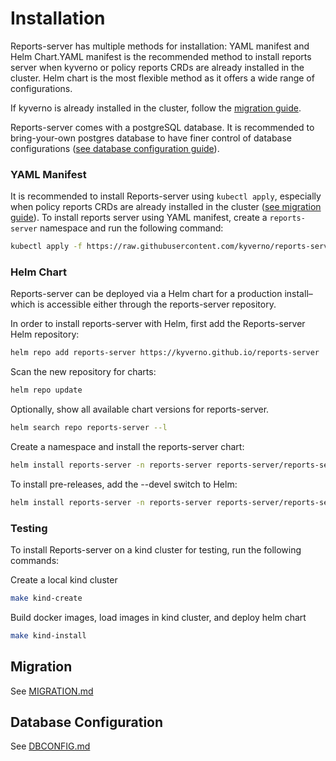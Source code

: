 # Installation

Reports-server has multiple methods for installation: YAML manifest and Helm Chart.YAML manifest is the recommended method to install reports server when kyverno or policy reports CRDs are already installed in the cluster. Helm chart is the most flexible method as it offers a wide range of configurations.

If kyverno is already installed in the cluster, follow the [migration guide](#migration).

Reports-server comes with a postgreSQL database. It is recommended to bring-your-own postgres database to have finer control of database configurations ([see database configuration guide](#database-configuration)).

### YAML Manifest
It is recommended to install Reports-server using `kubectl apply`, especially when policy reports CRDs are already installed in the cluster ([see migration guide](#migration)). To install reports server using YAML manifest, create a `reports-server` namespace and run the following command:

```bash
kubectl apply -f https://raw.githubusercontent.com/kyverno/reports-server/main/config/install.yaml
```

### Helm Chart

Reports-server can be deployed via a Helm chart for a production install–which is accessible either through the reports-server repository.

In order to install reports-server with Helm, first add the Reports-server Helm repository:
```bash
helm repo add reports-server https://kyverno.github.io/reports-server
```

Scan the new repository for charts:
```bash
helm repo update
```

Optionally, show all available chart versions for reports-server.

```bash
helm search repo reports-server --l
```

Create a namespace and install the reports-server chart:

```bash
helm install reports-server -n reports-server reports-server/reports-server --create-namespace
```

To install pre-releases, add the --devel switch to Helm:

```bash
helm install reports-server -n reports-server reports-server/reports-server --create-namespace --devel
```

### Testing

To install Reports-server on a kind cluster for testing, run the following commands:

Create a local kind cluster
```bash
make kind-create
```

Build docker images, load images in kind cluster, and deploy helm chart
```bash
make kind-install
```

## Migration 

See [MIGRATION.md](./MIGRATION.md)


## Database Configuration

See [DBCONFIG.md](./DBCONFIG.md)
